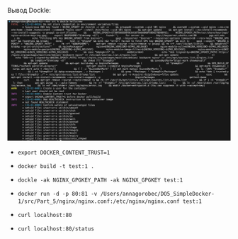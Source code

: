 Вывод Dockle: 

![Alt text](<Снимок экрана 2023-12-12 в 15.40.16.png>)

- `export DOCKER_CONTENT_TRUST=1`

- `docker build -t test:1 .`

- `dockle -ak NGINX_GPGKEY_PATH -ak NGINX_GPGKEY test:1`

- `docker run -d -p 80:81 -v /Users/annagorobec/DO5_SimpleDocker-1/src/Part_5/nginx/nginx.conf:/etc/nginx/nginx.conf test:1`

- `curl localhost:80`

- `curl localhost:80/status`
